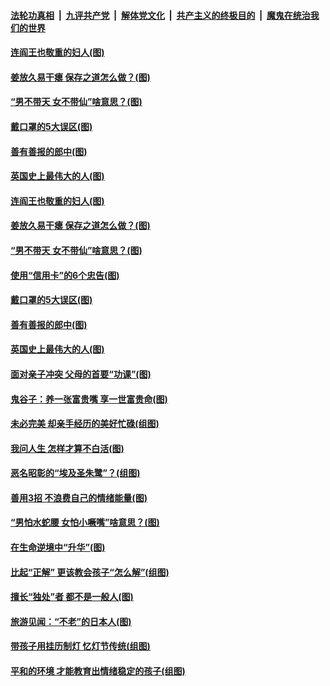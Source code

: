 

####  [法轮功真相](../../../../basic/blob/master/README.md?t=03022030) &nbsp;|&nbsp; [九评共产党](../../../../9ping.md/blob/master/README.md?t=03022030) &nbsp;|&nbsp; [解体党文化](../../../../jtdwh.md/blob/master/README.md?t=03022030)  &nbsp;|&nbsp; [共产主义的终极目的](../../../../gczydzjmd.md/blob/master/README.md?t=03022030) &nbsp;|&nbsp; [魔鬼在统治我们的世界](../../../../mgztzwmdsj.md/blob/master/README.md?t=03022030) 

#### [连阎王也敬重的妇人(图)](../pages/p8/963539.md?t=03022030) 

#### [姜放久易干瘪 保存之道怎么做？(图)](../pages/p8/964022.md?t=03022030) 

#### [“男不带天 女不带仙”啥意思？(图)](../pages/p8/964131.md?t=03022030) 

#### [戴口罩的5大误区(图)](../pages/p8/964117.md?t=03022030) 

#### [善有善报的郎中(图)](../pages/p8/964032.md?t=03022030) 

#### [英国史上最伟大的人(图)](../pages/p8/963530.md?t=03022030) 

#### [连阎王也敬重的妇人(图)](../pages/p8/963539.md?t=03022030) 

#### [姜放久易干瘪 保存之道怎么做？(图)](../pages/p8/964022.md?t=03022030) 

#### [“男不带天 女不带仙”啥意思？(图)](../pages/p8/964131.md?t=03022030) 

#### [使用“信用卡”的6个忠告(图)](../pages/p8/964124.md?t=03022030) 

#### [戴口罩的5大误区(图)](../pages/p8/964117.md?t=03022030) 

#### [善有善报的郎中(图)](../pages/p8/964032.md?t=03022030) 

#### [英国史上最伟大的人(图)](../pages/p8/963530.md?t=03022030) 

#### [面对亲子冲突 父母的首要“功课”(图)](../pages/p8/964015.md?t=03022030) 

#### [鬼谷子：养一张富贵嘴 享一世富贵命(图)](../pages/p8/963933.md?t=03022030) 

#### [未必完美 却亲手经历的美好忙碌(组图)](../pages/p8/963923.md?t=03022030) 

#### [我问人生 怎样才算不白活(图)](../pages/p8/963600.md?t=03022030) 

#### [恶名昭彰的“埃及圣朱鹭”？(组图)](../pages/p8/963921.md?t=03022030) 

#### [善用3招 不浪费自己的情绪能量(图)](../pages/p8/963918.md?t=03022030) 

#### [“男怕水蛇腰 女怕小噘嘴”啥意思？(图)](../pages/p8/963889.md?t=03022030) 

#### [在生命逆境中“升华”(图)](../pages/p8/963534.md?t=03022030) 

#### [比起“正解” 更该教会孩子“怎么解”(组图)](../pages/p8/963831.md?t=03022030) 

#### [擅长“独处”者 都不是一般人(图)](../pages/p8/963821.md?t=03022030) 

#### [旅游见闻：“不老”的日本人(图)](../pages/p8/963524.md?t=03022030) 

#### [带孩子用挂历制灯 忆灯节传统(组图)](../pages/p8/963724.md?t=03022030) 

#### [平和的环境 才能教育出情绪稳定的孩子(组图)](../pages/p8/963710.md?t=03022030) 

